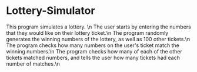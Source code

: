 # Lottery-Simulator

This program simulates a lottery. \n
The user starts by entering the numbers that they would like on their lottery ticket.\n
The program randomly generates the winning numbers of the lottery, as well as 100 other tickets.\n
The program checks how many numbers on the user's ticket match the winning numbers.\n
The program checks how many of each of the other tickets matched numbers, and tells the user how many tickets had each number of matches.\n
